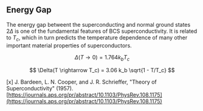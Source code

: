 ## Energy Gap

The energy gap betweent the superconducting and normal ground states $2\Delta$ is one of
the fundamental features of BCS superconductivity. It is related to $T_c$, which in turn
predicts the temperature dependence of many other important material properties of 
superconductors.

$$ \Delta(T \rightarrow 0) = 1.764 k_b T_c $$

$$ \Delta(T \rightarrow T_c) = 3.06 k_b \sqrt{1 - T/T_c} $$

[x] J. Bardeen, L. N. Cooper, and J. R. Schrieffer, "Theory of Superconductivity" (1957). 
[https://journals.aps.org/pr/abstract/10.1103/PhysRev.108.1175](https://journals.aps.org/pr/abstract/10.1103/PhysRev.108.1175)
